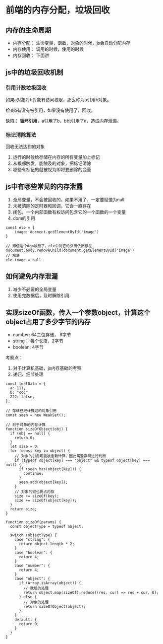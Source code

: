 # 前端的内存分配，垃圾回收

## 内存的生命周期

- 内存分配： 生命变量，函数，对象的时候，js会自动分配内存
- 内存使用： 调用的时候，使用的时候
- 内存回收： 下面讲

## js中的垃圾回收机制

### **引用计数垃圾回收**

如果a对象对b对象有访问权限，那么称为a引用b对象。

检查b有没有被引用，如果没有使用了，回收。

缺陷： **循环引用**，a引用了b，b也引用了a，造成内存泄漏。

### 标记清除算法

回收无法达到的对象

1. 运行的时候给存储在内存的所有变量加上标记
2. 从根部触发，能触及的对象，把标记清除
3. 哪些有标记的就被视为即将要删除的变量

## js中有哪些常见的内存泄露

1. 全局变量，不会被回收的。如果不用了，一定要赋值为null
2. 未被清除的定时器和回调，它会一直存在
3. 闭包，一个内部函数有权访问包含它的一个函数的一个变量
4. dom的引用

```tsx
const ele = {
	image: docment.getElementById('image')
}

// 即使这个dom被删了，ele中对它的引用依然存在
document.body.removeChild(document.getElementById('image')
// 解决
ele.image = null
```

## 如何避免内存泄漏

1. 减少不必要的全局变量
2. 使用完数据后，及时解除引用

## 实现sizeOf函数，传入一个参数object，计算这个object占用了多少字节的内存

- number: 64二位存储， 8字节
- string： 每个长度，2字节
- boolean: 4字节

考察点：

1. 对于计算机基础，js内存基础的考察 
2. 递归、细节处理

```tsx
const testData = {
  a: 111,
  b: "ccc",
  222: false,
};

// 存储已经计算过的对象引用
const seen = new WeakSet();

// 对于对象的内存计算
function sizeOfObject(obj) {
  if (obj == null) {
    return 0;
  }
  let size = 0;
  for (const key in object) {
    // 对象的引用可能被重新计算，因此需要存储进行判断
    if (typeof object[key] === "object" && typeof object[key] === null) {
      if (seen.has(object[key])) {
        continue;
      }
      seen.add(object[key]);
    }
    // 对象的键也要占内存
    size += sizeOf(key);
    size += sizeOf(object[key]);
  }
  return size;
}

function sizeOf(params) {
  const objectType = typeof object;

  switch (objectType) {
    case "string": {
      return object.length * 2;
    }
    case "boolean": {
      return 4;
    }
    case "number": {
      return 4;
    }
    case "object": {
      if (Array.isArray(object)) {
        // 数组的处理
        return object.map(sizeOf).reduce((res, cur) => res + cur, 0);
      } else {
        // 对象的处理
        return sizeOfObject(object);
      }
    }
    default: {
      return 0;
    }
  }
}
```
